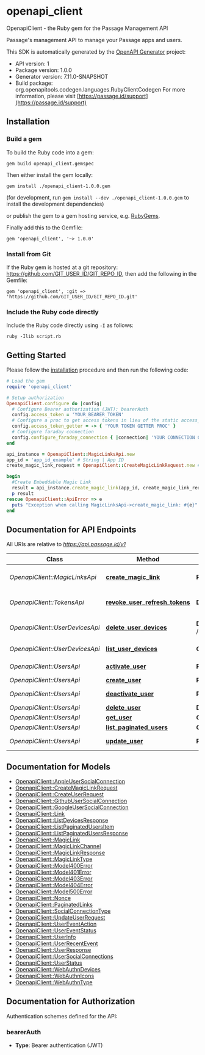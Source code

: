 # openapi_client

OpenapiClient - the Ruby gem for the Passage Management API

Passage's management API to manage your Passage apps and users.

This SDK is automatically generated by the [OpenAPI Generator](https://openapi-generator.tech) project:

- API version: 1
- Package version: 1.0.0
- Generator version: 7.11.0-SNAPSHOT
- Build package: org.openapitools.codegen.languages.RubyClientCodegen
For more information, please visit [https://passage.id/support](https://passage.id/support)

## Installation

### Build a gem

To build the Ruby code into a gem:

```shell
gem build openapi_client.gemspec
```

Then either install the gem locally:

```shell
gem install ./openapi_client-1.0.0.gem
```

(for development, run `gem install --dev ./openapi_client-1.0.0.gem` to install the development dependencies)

or publish the gem to a gem hosting service, e.g. [RubyGems](https://rubygems.org/).

Finally add this to the Gemfile:

    gem 'openapi_client', '~> 1.0.0'

### Install from Git

If the Ruby gem is hosted at a git repository: https://github.com/GIT_USER_ID/GIT_REPO_ID, then add the following in the Gemfile:

    gem 'openapi_client', :git => 'https://github.com/GIT_USER_ID/GIT_REPO_ID.git'

### Include the Ruby code directly

Include the Ruby code directly using `-I` as follows:

```shell
ruby -Ilib script.rb
```

## Getting Started

Please follow the [installation](#installation) procedure and then run the following code:

```ruby
# Load the gem
require 'openapi_client'

# Setup authorization
OpenapiClient.configure do |config|
  # Configure Bearer authorization (JWT): bearerAuth
  config.access_token = 'YOUR_BEARER_TOKEN'
  # Configure a proc to get access tokens in lieu of the static access_token configuration
  config.access_token_getter = -> { 'YOUR TOKEN GETTER PROC' } 
  # Configure faraday connection
  config.configure_faraday_connection { |connection| 'YOUR CONNECTION CONFIG PROC' }
end

api_instance = OpenapiClient::MagicLinksApi.new
app_id = 'app_id_example' # String | App ID
create_magic_link_request = OpenapiClient::CreateMagicLinkRequest.new # CreateMagicLinkRequest | Request to create a magic link

begin
  #Create Embeddable Magic Link
  result = api_instance.create_magic_link(app_id, create_magic_link_request)
  p result
rescue OpenapiClient::ApiError => e
  puts "Exception when calling MagicLinksApi->create_magic_link: #{e}"
end

```

## Documentation for API Endpoints

All URIs are relative to *https://api.passage.id/v1*

Class | Method | HTTP request | Description
------------ | ------------- | ------------- | -------------
*OpenapiClient::MagicLinksApi* | [**create_magic_link**](docs/MagicLinksApi.md#create_magic_link) | **POST** /apps/{app_id}/magic-links | Create Embeddable Magic Link
*OpenapiClient::TokensApi* | [**revoke_user_refresh_tokens**](docs/TokensApi.md#revoke_user_refresh_tokens) | **DELETE** /apps/{app_id}/users/{user_id}/tokens | Revokes refresh tokens
*OpenapiClient::UserDevicesApi* | [**delete_user_devices**](docs/UserDevicesApi.md#delete_user_devices) | **DELETE** /apps/{app_id}/users/{user_id}/devices/{device_id} | Delete a device for a user
*OpenapiClient::UserDevicesApi* | [**list_user_devices**](docs/UserDevicesApi.md#list_user_devices) | **GET** /apps/{app_id}/users/{user_id}/devices | List User Devices
*OpenapiClient::UsersApi* | [**activate_user**](docs/UsersApi.md#activate_user) | **PATCH** /apps/{app_id}/users/{user_id}/activate | Activate User
*OpenapiClient::UsersApi* | [**create_user**](docs/UsersApi.md#create_user) | **POST** /apps/{app_id}/users | Create User
*OpenapiClient::UsersApi* | [**deactivate_user**](docs/UsersApi.md#deactivate_user) | **PATCH** /apps/{app_id}/users/{user_id}/deactivate | Deactivate User
*OpenapiClient::UsersApi* | [**delete_user**](docs/UsersApi.md#delete_user) | **DELETE** /apps/{app_id}/users/{user_id} | Delete User
*OpenapiClient::UsersApi* | [**get_user**](docs/UsersApi.md#get_user) | **GET** /apps/{app_id}/users/{user_id} | Get User
*OpenapiClient::UsersApi* | [**list_paginated_users**](docs/UsersApi.md#list_paginated_users) | **GET** /apps/{app_id}/users | List Users
*OpenapiClient::UsersApi* | [**update_user**](docs/UsersApi.md#update_user) | **PATCH** /apps/{app_id}/users/{user_id} | Update User


## Documentation for Models

 - [OpenapiClient::AppleUserSocialConnection](docs/AppleUserSocialConnection.md)
 - [OpenapiClient::CreateMagicLinkRequest](docs/CreateMagicLinkRequest.md)
 - [OpenapiClient::CreateUserRequest](docs/CreateUserRequest.md)
 - [OpenapiClient::GithubUserSocialConnection](docs/GithubUserSocialConnection.md)
 - [OpenapiClient::GoogleUserSocialConnection](docs/GoogleUserSocialConnection.md)
 - [OpenapiClient::Link](docs/Link.md)
 - [OpenapiClient::ListDevicesResponse](docs/ListDevicesResponse.md)
 - [OpenapiClient::ListPaginatedUsersItem](docs/ListPaginatedUsersItem.md)
 - [OpenapiClient::ListPaginatedUsersResponse](docs/ListPaginatedUsersResponse.md)
 - [OpenapiClient::MagicLink](docs/MagicLink.md)
 - [OpenapiClient::MagicLinkChannel](docs/MagicLinkChannel.md)
 - [OpenapiClient::MagicLinkResponse](docs/MagicLinkResponse.md)
 - [OpenapiClient::MagicLinkType](docs/MagicLinkType.md)
 - [OpenapiClient::Model400Error](docs/Model400Error.md)
 - [OpenapiClient::Model401Error](docs/Model401Error.md)
 - [OpenapiClient::Model403Error](docs/Model403Error.md)
 - [OpenapiClient::Model404Error](docs/Model404Error.md)
 - [OpenapiClient::Model500Error](docs/Model500Error.md)
 - [OpenapiClient::Nonce](docs/Nonce.md)
 - [OpenapiClient::PaginatedLinks](docs/PaginatedLinks.md)
 - [OpenapiClient::SocialConnectionType](docs/SocialConnectionType.md)
 - [OpenapiClient::UpdateUserRequest](docs/UpdateUserRequest.md)
 - [OpenapiClient::UserEventAction](docs/UserEventAction.md)
 - [OpenapiClient::UserEventStatus](docs/UserEventStatus.md)
 - [OpenapiClient::UserInfo](docs/UserInfo.md)
 - [OpenapiClient::UserRecentEvent](docs/UserRecentEvent.md)
 - [OpenapiClient::UserResponse](docs/UserResponse.md)
 - [OpenapiClient::UserSocialConnections](docs/UserSocialConnections.md)
 - [OpenapiClient::UserStatus](docs/UserStatus.md)
 - [OpenapiClient::WebAuthnDevices](docs/WebAuthnDevices.md)
 - [OpenapiClient::WebAuthnIcons](docs/WebAuthnIcons.md)
 - [OpenapiClient::WebAuthnType](docs/WebAuthnType.md)


## Documentation for Authorization


Authentication schemes defined for the API:
### bearerAuth

- **Type**: Bearer authentication (JWT)


